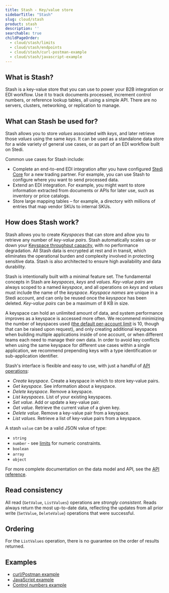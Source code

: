 ```yaml
---
title: Stash - Key/value store
sidebarTitle: "Stash"
slug: cloud/stash
product: stash
description: ''
searchable: true
childPageOrder:
  - cloud/stash/limits
  - cloud/stash/endpoints
  - cloud/stash/curl-postman-example
  - cloud/stash/javascript-example
---
```

## What is Stash?

Stash is a key-value store that you can use to power your B2B integration or EDI workflow. Use it to track documents processed, increment control numbers, or reference lookup tables, all using a simple API. There are no servers, clusters, networking, or replication to manage.

## What can Stash be used for?

Stash allows you to store *values* associated with *keys*, and later retrieve those *values* using the same *keys*. It can be used as a standalone data store for a wide variety of general use cases, or as part of an EDI workflow built on Stedi.

Common use cases for Stash include:

- Complete an end-to-end EDI integration after you have configured [Stedi Core](/docs/core) for a new trading partner. For example, you can use Stash to configure where you want to send processed data.
- Extend an EDI integration. For example, you might want to store information extracted from documents or APIs for later use, such as inventory or price catalogs.
- Store large mapping tables – for example, a directory with millions of entries that map vendor SKUs to internal SKUs.

## How does Stash work?

Stash allows you to create *Keyspaces* that can store and allow you to retrieve any number of *key-value pairs*. Stash automatically scales up or down your [Keyspace throughput capacity](/docs/limits#keyspaces), with no performance degradation. All Stash data is encrypted at rest and in transit, which eliminates the operational burden and complexity involved in protecting sensitive data. Stash is also architected to ensure high availability and data durability.

Stash is intentionally built with a minimal feature set. The fundamental concepts in Stash are *keyspaces*, *keys* and *values*. *Key-value pairs* are always scoped to a named *keyspace*, and all operations on *keys* and *values* must include the name of the *keyspace*. *Keyspace names* are unique in a Stedi account, and can only be reused once the *keyspace* has been deleted. *Key-value pairs* can be a maximum of 8 KB in size.

A keyspace can hold an unlimited amount of data, and system performance improves as a keyspace is accessed more often. We recommend minimizing the number of keyspaces used ([the default per-account limit](/docs/limits#stash) is 10, though that can be raised upon request), and only creating additional keyspaces when building multiple applications inside of one account, or when different teams each need to manage their own data. In order to avoid key conflicts when using the same keyspace for different use cases within a single application, we recommend prepending keys with a type identification or sub-application identifier.

Stash's interface is flexible and easy to use, with just a handful of [API operations](https://www.stedi.com/docs/api/stash):

- *Create keyspace*. Create a keyspace in which to store key-value pairs.
- *Get keyspace*. See information about a keyspace.
- *Delete keyspace*. Remove a keyspace.
- *List keyspaces*. List of your existing keyspaces.
- *Set value*. Add or update a key-value pair.
- *Get value*. Retrieve the current value of a given key.
- *Delete value*. Remove a key-value pair from a keyspace.
- *List values*. Retrieve a list of key-value pairs from a keyspace.

A stash `value` can be a valid JSON value of type:

- `string`
- `number` - see [limits](https://www.stedi.com/docs/limits#stash) for numeric constraints.
- `boolean`
- `array`
- `object`

For more complete documentation on the data model and API, see the [API reference](/docs/api/stash).

## Read consistency

All read (`GetValue`, `ListValues`) operations are *strongly consistent*. Reads always return the most up-to-date data, reflecting the updates from all prior write (`SetValue`, `DeleteValue`) operations that were successful.

## Ordering

For the `ListValues` operation, there is no guarantee on the order of results returned.

## Examples

- [curl/Postman example](https://www.stedi.com/docs/cloud/stash/curl-postman-example)
- [JavaScript example](https://www.stedi.com/docs/cloud/stash/javascript-example)
- [Control numbers example](https://github.com/Stedi-Demos/control-numbers)
